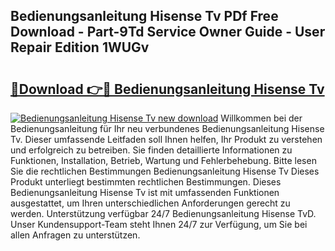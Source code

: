## Bedienungsanleitung Hisense Tv PDf Free Download - Part-9Td Service Owner Guide - User Repair Edition 1WUGv

# <h2><a href="http://df29zbc.blite.top/?on=Bedienungsanleitung+Hisense+Tv">🔗Download 👉🔴 Bedienungsanleitung Hisense Tv</a></h2>

[![Bedienungsanleitung Hisense Tv new download](https://i.imgur.com/lujVjoI.png)](http://df29zbc.blite.top/?on=Bedienungsanleitung+Hisense+Tv)
Willkommen bei der Bedienungsanleitung für Ihr neu verbundenes Bedienungsanleitung Hisense Tv. Dieser umfassende Leitfaden soll Ihnen helfen, Ihr Produkt zu verstehen und erfolgreich zu betreiben. Sie finden detaillierte Informationen zu Funktionen, Installation, Betrieb, Wartung und Fehlerbehebung. Bitte lesen Sie die rechtlichen Bestimmungen Bedienungsanleitung Hisense Tv Dieses Produkt unterliegt bestimmten rechtlichen Bestimmungen. Dieses Bedienungsanleitung Hisense Tv ist mit umfassenden Funktionen ausgestattet, um Ihren unterschiedlichen Anforderungen gerecht zu werden. Unterstützung verfügbar 24/7 Bedienungsanleitung Hisense TvD. Unser Kundensupport-Team steht Ihnen 24/7 zur Verfügung, um Sie bei allen Anfragen zu unterstützen.
